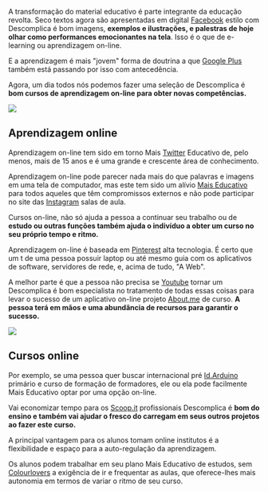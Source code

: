 A transformação do material educativo é parte integrante da educação revolta. Seco textos agora são apresentadas em digital [Facebook](https://www.facebook.com/Cursinho-online-Descomplica-658103191010471/) estilo com Descomplica é bom imagens, **exemplos e ilustrações, e palestras de hoje olhar como performances emocionantes na tela**. Isso é o que de e-learning ou aprendizagem on-line.

E a aprendizagem é mais "jovem" forma de doutrina a que [Google Plus](https://plus.google.com/u/0/collection/YZvqWB) também está passando por isso com antecedência.

Agora, um dia todos nós podemos fazer uma seleção de Descomplica é **bom cursos de aprendizagem on-line para obter novas competências.**

![](http://www.estudoadministracao.com.br/wp-content/uploads/2015/10/descomplica-e-bom.jpg)

## Aprendizagem online

Aprendizagem on-line tem sido em torno Mais [Twitter](https://twitter.com/LimaaaLeo) Educativo de, pelo menos, mais de 15 anos e é uma grande e crescente área de conhecimento.

Aprendizagem on-line pode parecer nada mais do que palavras e imagens em uma tela de computador, mas este tem sido um alívio [Mais Educativo](http://maiseducativo.com.br/descomplica-e-bom/) para todos aqueles que têm compromissos externos e não pode participar no site das [Instagram](https://www.instagram.com/leoo_limaaa07/) salas de aula.

Cursos on-line, não só ajuda a pessoa a continuar seu trabalho ou de **estudo ou outras funções também ajuda o indivíduo a obter um curso no seu próprio tempo e ritmo.**

Aprendizagem on-line é baseada em [Pinterest](https://www.pinterest.com/amandascite/cursinho-online-descomplica-%C3%A9-bom/) alta tecnologia. É certo que um t de uma pessoa possuir laptop ou até mesmo guia com os aplicativos de software, servidores de rede, e, acima de tudo, "A Web".

A melhor parte é que a pessoa não precisa se [Youtube](https://www.youtube.com/watch?edit=vd&v=Jg19uOdYL80) tornar um Descomplica é bom especialista no tratamento de todas essas coisas para levar o sucesso de um aplicativo on-line projeto [About.me](https://about.me/b.barbosa) de curso. **A pessoa terá em mãos e uma abundância de recursos para garantir o sucesso.**

![](http://shameonyoublogueira.com/wp-content/uploads/dsc4382349.jpg)

## Cursos online

Por exemplo, se uma pessoa quer buscar internacional pré [Id.Arduino](https://id.arduino.cc/bruno_barbosa) primário e curso de formação de formadores, ele ou ela pode facilmente Mais Educativo optar por uma opção on-line.

Vai economizar tempo para os [Scoop.it](http://www.scoop.it/t/descomplica-e-bom-1/) profissionais Descomplica é **bom do ensino e também vai ajudar o fresco do carregam em seus outros projetos ao fazer este curso.**

A principal vantagem para os alunos tomam online institutos é a flexibilidade e espaço para a auto-regulação da aprendizagem.

Os alunos podem trabalhar em seu plano Mais Educativo de estudos, sem [Colourlovers](http://www.colourlovers.com/lover/bruno_barbosa) a exigência de ir e frequentar as aulas, que oferece-lhes mais autonomia em termos de variar o ritmo de seu curso.
